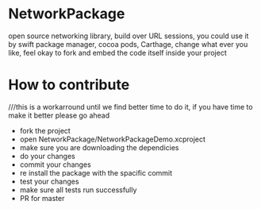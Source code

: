 # NetworkPackage
open source networking library, build over URL sessions, you could use it by swift package manager, cocoa pods, Carthage,  change what ever you like, feel okay to fork and embed the code itself inside your project
# How to contribute
///this is a workarround until we find better time to do it, if you have time to make it better please go ahead
* fork the project
* open NetworkPackage/NetworkPackageDemo.xcproject
* make sure you are downloading the dependicies
* do your changes
* commit your changes
* re install the package with the spacific commit
* test your changes
* make sure all tests run successfully
* PR for master
